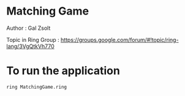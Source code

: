 Matching Game
=============

Author : Gal Zsolt 

Topic in Ring Group : https://groups.google.com/forum/#!topic/ring-lang/3VgQtkVh770

# To run the application

	ring MatchingGame.ring